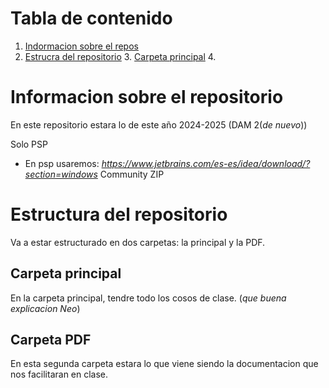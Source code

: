 # Tabla de contenido
1. [Indormacion sobre el repos](#Informacion-sobre-el-repositorio)
2. [Estrucra del repositorio](#estructura-del-repositorio)
   3. [Carpeta principal](#carpeta-principal)
   4. 

# Informacion sobre el repositorio
En este repositorio estara lo de este año 2024-2025 (DAM 2(_de nuevo_))

Solo PSP
- En psp usaremos: _https://www.jetbrains.com/es-es/idea/download/?section=windows_ Community ZIP

# Estructura del repositorio
Va a estar estructurado en dos carpetas: la principal y la PDF.

## Carpeta principal
En la carpeta principal, tendre todo los cosos de clase. (_que buena explicacion Neo_)

## Carpeta PDF
En esta segunda carpeta estara lo que viene siendo la documentacion que nos facilitaran en clase.
